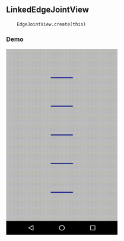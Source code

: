 ## LinkedEdgeJointView

```
    EdgeJointView.create(this)
```

### Demo

<img src="https://github.com/Anwesh43/LinkedEdgeJointView/blob/master/demo/edgejointview.gif" width = "300px" height = "500px">